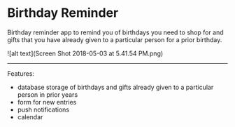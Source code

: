 # Birthday Reminder

Birthday reminder app to remind you of birthdays you need to shop for and gifts that you have already given to a particular person for a prior birthday.

![alt text](Screen Shot 2018-05-03 at 5.41.54 PM.png)

_______________________________

Features:
- database storage of birthdays and gifts already given to a particular person in prior years
- form for new entries
- push notifications
- calendar
